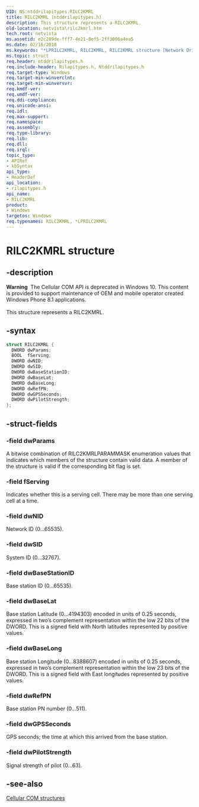 ```yaml
---
UID: NS:ntddrilapitypes.RILC2KMRL
title: RILC2KMRL (ntddrilapitypes.h)
description: This structure represents a RILC2KMRL.
old-location: netvista\rilc2kmrl.htm
tech.root: netvista
ms.assetid: e2c289de-fff7-4e21-8ef5-2ff3006a4ea5
ms.date: 02/16/2018
ms.keywords: "*LPRILC2KMRL, RILC2KMRL, RILC2KMRL structure [Network Drivers Starting with Windows Vista], netvista.rilc2kmrl, rilapitypes/RILC2KMRL"
ms.topic: struct
req.header: ntddrilapitypes.h
req.include-header: Rilapitypes.h, Ntddrilapitypes.h
req.target-type: Windows
req.target-min-winverclnt:
req.target-min-winversvr:
req.kmdf-ver:
req.umdf-ver:
req.ddi-compliance:
req.unicode-ansi:
req.idl:
req.max-support:
req.namespace:
req.assembly:
req.type-library:
req.lib:
req.dll:
req.irql:
topic_type:
- APIRef
- kbSyntax
api_type:
- HeaderDef
api_location:
- rilapitypes.h
api_name:
- RILC2KMRL
product:
- Windows
targetos: Windows
req.typenames: RILC2KMRL, *LPRILC2KMRL
---
```


# RILC2KMRL structure


## -description


<div class="alert"><b>Warning</b>  The Cellular COM API is deprecated in Windows 10. This content is provided to support maintenance of OEM and mobile operator created Windows Phone 8.1 applications.</div><div> </div>This structure represents a RILC2KMRL.


## -syntax


```cpp
struct RILC2KMRL {
  DWORD dwParams;
  BOOL  fServing;
  DWORD dwNID;
  DWORD dwSID;
  DWORD dwBaseStationID;
  DWORD dwBaseLat;
  DWORD dwBaseLong;
  DWORD dwRefPN;
  DWORD dwGPSSeconds;
  DWORD dwPilotStrength;
};
```


## -struct-fields




### -field dwParams

A bitwise combination of RILC2KMRLPARAMMASK enumeration values that indicates which members of the structure contain valid data. A member of the structure is valid if the corresponding bit flag is set.


### -field fServing

Indicates whether this is a serving cell. There may be more than one serving cell at a time.


### -field dwNID

Network ID (0...65535).


### -field dwSID

System ID (0...32767).


### -field dwBaseStationID

Base station ID (0...65535).


### -field dwBaseLat

Base station Latitude (0...4194303) encoded in units of 0.25 seconds, expressed in two’s complement representation within the low 22 bits of the DWORD. This is a signed field with North latitudes represented by positive values.


### -field dwBaseLong

Base station Longitude (0...8388607) encoded in units of 0.25 seconds, expressed in two’s complement representation within the low 23 bits of the DWORD. This is a signed field with East longitudes represented by positive values.


### -field dwRefPN

Base station PN number (0...511).


### -field dwGPSSeconds

GPS seconds; the time at which this arrived from the base station.


### -field dwPilotStrength

Signal strength of pilot (0...63).


## -see-also

<a href="https://msdn.microsoft.com/library/windows/hardware/dn946511">Cellular COM structures</a>



 

 


